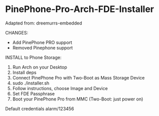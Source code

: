 # PinePhone-Pro-Arch-FDE-Installer

Adapted from: dreemurrs-embedded

CHANGES:
- Add PinePhone PRO support
- Removed Pinephone support

INSTALL to Phone Storage:
1. Run Arch on your Desktop
2. Install deps
3. Connect PinePhone Pro with Two-Boot as Mass Storage Device
4. sudo ./installer.sh
5. Follow instructions, choose Image and Device
6. Set FDE Passphrase
7. Boot your PinePhone Pro from MMC (Two-Boot: just power on)

Default credentials
alarm/123456

